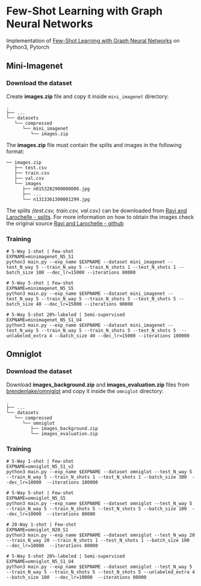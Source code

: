 # Few-Shot Learning with Graph Neural Networks
Implementation of [Few-Shot Learning with Graph Neural Networks](https://arxiv.org/pdf/1711.04043.pdf) on Python3, Pytorch


## Mini-Imagenet

### Download the dataset
Create **images.zip** file and copy it inside ```mini_imagenet``` directory:

    
    .
    ├── ...
    └── datasets                    
       └── compressed                
          └── mini_imagenet
             └── images.zip

The **images.zip** file must contain the splits and images in the following format:

    ── images.zip
       ├── test.csv                
       ├── train.csv 
       ├── val.csv 
       └── images
          ├── n0153282900000006.jpg
          ├── ...
          └── n1313361300001299.jpg

The splits *{test.csv, train.csv, val.csv}* can be downloaded from [Ravi and Larochelle - splits](https://github.com/twitter/meta-learning-lstm/tree/master/data/miniImagenet). For more information on how to obtain the images check the original source [Ravi and Larochelle - github](https://github.com/twitter/meta-learning-lstm)


### Training

```
# 5-Way 1-shot | Few-shot 
EXPNAME=minimagenet_N5_S1
python3 main.py --exp_name $EXPNAME --dataset mini_imagenet --test_N_way 5 --train_N_way 5 --train_N_shots 1 --test_N_shots 1 --batch_size 100 --dec_lr=15000 --iterations 80000

# 5-Way 5-shot | Few-shot 
EXPNAME=minimagenet_N5_S5
python3 main.py --exp_name $EXPNAME --dataset mini_imagenet --test_N_way 5 --train_N_way 5 --train_N_shots 5 --test_N_shots 5 --batch_size 40 --dec_lr=15000 --iterations 90000

# 5-Way 5-shot 20%-labeled | Semi-supervised  
EXPNAME=minimagenet_N5_S1_U4
python3 main.py --exp_name $EXPNAME --dataset mini_imagenet --test_N_way 5 --train_N_way 5 --train_N_shots 5 --test_N_shots 5  --unlabeled_extra 4 --batch_size 40 --dec_lr=15000 --iterations 100000
```


## Omniglot

### Download the dataset
Download **images_background.zip** and **images_evaluation.zip** files from [brendenlake/omniglot](https://github.com/brendenlake/omniglot/tree/master/python) and copy it inside the ```omniglot``` directory:

    .
    ├── ...
    └── datasets                    
       └── compressed                
          └── omniglot
             ├── images_background.zip
             └── images_evaluation.zip
             
### Training
```
# 5-Way 1-shot | Few-shot 
EXPNAME=omniglot_N5_S1_v2
python3 main.py --exp_name $EXPNAME --dataset omniglot --test_N_way 5 --train_N_way 5 --train_N_shots 1 --test_N_shots 1 --batch_size 300  --dec_lr=10000  --iterations 100000

# 5-Way 5-shot | Few-shot 
EXPNAME=omniglot_N5_S5
python3 main.py --exp_name $EXPNAME --dataset omniglot --test_N_way 5 --train_N_way 5 --train_N_shots 5 --test_N_shots 5 --batch_size 100  --dec_lr=10000  --iterations 80000

# 20-Way 1-shot | Few-shot 
EXPNAME=omniglot_N20_S1
python3 main.py --exp_name $EXPNAME --dataset omniglot --test_N_way 20 --train_N_way 20 --train_N_shots 1 --test_N_shots 1 --batch_size 100  --dec_lr=10000  --iterations 80000

# 5-Way 5-shot 20%-labeled | Semi-supervised  
EXPNAME=omniglot_N5_S1_U4
python3 main.py --exp_name $EXPNAME --dataset omniglot --test_N_way 5 --train_N_way 5 --train_N_shots 5 --test_N_shots 5 --unlabeled_extra 4 --batch_size 100  --dec_lr=10000  --iterations 80000
```
